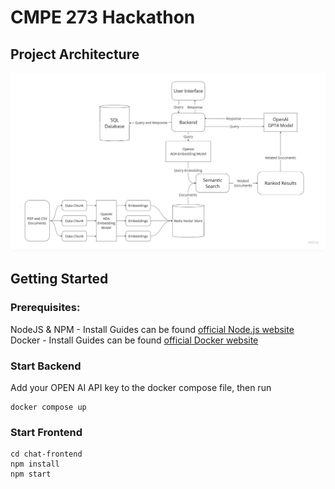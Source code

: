 # CMPE 273 Hackathon

## Project Architecture

![Architecture](HackathonArchitecture.jpg)


## Getting Started
### Prerequisites: 
NodeJS & NPM - Install Guides can be found [official Node.js website](https://nodejs.org/)
Docker - Install Guides can be found [official Docker website](https://www.docker.com/get-started/)

### Start Backend
Add your OPEN AI API key to the docker compose file, then run
```
docker compose up
```

### Start Frontend
```
cd chat-frontend
npm install
npm start
```
